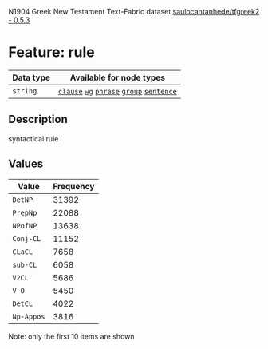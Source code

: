 <p>N1904 Greek New Testament Text-Fabric dataset <a href="https://github.com/saulocantanhede/tfgreek2">saulocantanhede/tfgreek2 - 0.5.3</a></p>

<h1>Feature: rule</h1>

<table>
<thead>
<tr>
  <th>Data type</th>
  <th>Available for node types</th>
</tr>
</thead>
<tbody>
<tr>
  <td><code>string</code></td>
  <td><A HREF="featurebynodetype.md#clause"><code>clause</code></A> <A HREF="featurebynodetype.md#wg"><code>wg</code></A> <A HREF="featurebynodetype.md#phrase"><code>phrase</code></A> <A HREF="featurebynodetype.md#group"><code>group</code></A> <A HREF="featurebynodetype.md#sentence"><code>sentence</code></A></td>
</tr>
</tbody>
</table>

<h2>Description</h2>

<p>syntactical rule</p>

<h2>Values</h2>

<table>
<thead>
<tr>
  <th>Value</th>
  <th>Frequency</th>
</tr>
</thead>
<tbody>
<tr>
  <td><code>DetNP</code></td>
  <td>31392</td>
</tr>
<tr>
  <td><code>PrepNp</code></td>
  <td>22088</td>
</tr>
<tr>
  <td><code>NPofNP</code></td>
  <td>13638</td>
</tr>
<tr>
  <td><code>Conj-CL</code></td>
  <td>11152</td>
</tr>
<tr>
  <td><code>CLaCL</code></td>
  <td>7658</td>
</tr>
<tr>
  <td><code>sub-CL</code></td>
  <td>6058</td>
</tr>
<tr>
  <td><code>V2CL</code></td>
  <td>5686</td>
</tr>
<tr>
  <td><code>V-O</code></td>
  <td>5450</td>
</tr>
<tr>
  <td><code>DetCL</code></td>
  <td>4022</td>
</tr>
<tr>
  <td><code>Np-Appos</code></td>
  <td>3816</td>
</tr>
</tbody>
</table>

<p>Note: only the first 10 items are shown</p>
